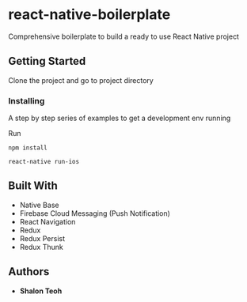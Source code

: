 # react-native-boilerplate

Comprehensive boilerplate to build a ready to use React Native project

## Getting Started

Clone the project and go to project directory


### Installing

A step by step series of examples to get a development env running

Run

```
npm install
```
```
react-native run-ios
```

## Built With

* Native Base 
* Firebase Cloud Messaging (Push Notification)
* React Navigation
* Redux
* Redux Persist
* Redux Thunk

## Authors

* **Shalon Teoh** 
